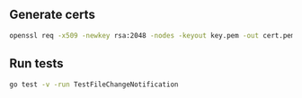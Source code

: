 ## Generate certs

```sh
openssl req -x509 -newkey rsa:2048 -nodes -keyout key.pem -out cert.pem -days 365 -subj "/CN=localhost"
```

## Run tests

```sh
go test -v -run TestFileChangeNotification
```
